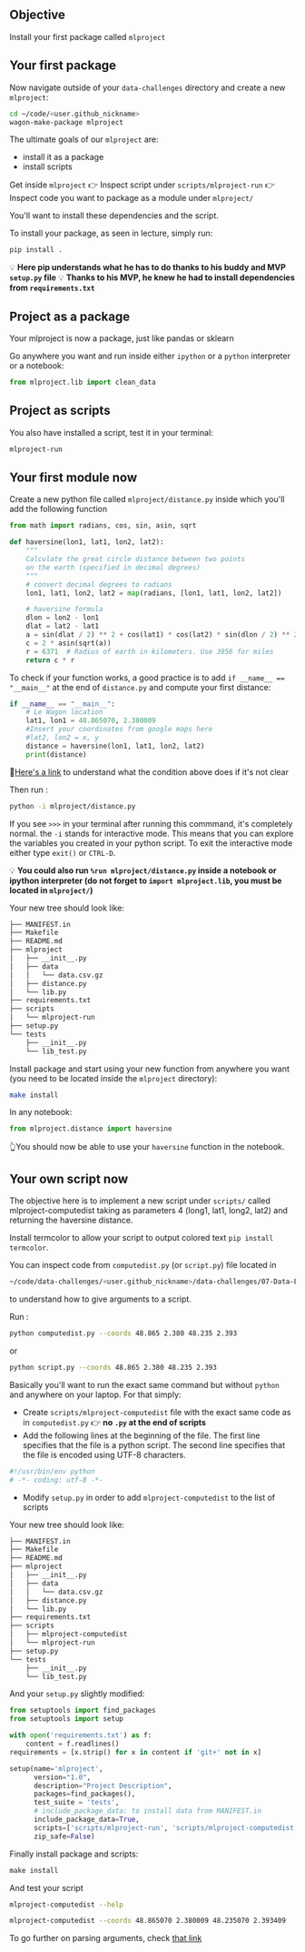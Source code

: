 ## Objective

Install your first package called `mlproject`

## Your first package

Now navigate outside of your `data-challenges` directory and create a new `mlproject`:

```bash
cd ~/code/<user.github_nickname>
wagon-make-package mlproject
```

The ultimate goals of our `mlproject` are:

- install it as a package
- install scripts

Get inside `mlproject`
👉 Inspect script under `scripts/mlproject-run`
👉 Inspect code you want to package as a module under `mlproject/`

You'll want to install these dependencies and the script.

To install your package, as seen in lecture, simply run:

```bash
pip install .
```

💡 **Here pip understands what he has to do thanks to his buddy and MVP `setup.py` file**
💡 **Thanks to his MVP, he knew he had to install dependencies from `requirements.txt`**

## Project as a package

Your mlproject is now a package, just like pandas or sklearn

Go anywhere you want and run inside either `ipython` or a `python` interpreter or a notebook:

```python
from mlproject.lib import clean_data
```

## Project as scripts

You also have installed a script, test it in your terminal:

```bash
mlproject-run
```

## Your first module now

Create a new python file called `mlproject/distance.py` inside which you'll add the following function

```python
from math import radians, cos, sin, asin, sqrt

def haversine(lon1, lat1, lon2, lat2):
    """
    Calculate the great circle distance between two points
    on the earth (specified in decimal degrees)
    """
    # convert decimal degrees to radians
    lon1, lat1, lon2, lat2 = map(radians, [lon1, lat1, lon2, lat2])

    # haversine formula
    dlon = lon2 - lon1
    dlat = lat2 - lat1
    a = sin(dlat / 2) ** 2 + cos(lat1) * cos(lat2) * sin(dlon / 2) ** 2
    c = 2 * asin(sqrt(a))
    r = 6371  # Radius of earth in kilometers. Use 3956 for miles
    return c * r
```

To check if your function works, a good practice is to add `if __name__ == "__main__"` at the end of `distance.py` and compute your first distance:

```python
if __name__ == "__main__":
    # Le Wagon location
    lat1, lon1 = 48.865070, 2.380009
    #Insert your coordinates from google maps here
    #lat2, lon2 = x, y
    distance = haversine(lon1, lat1, lon2, lat2)
    print(distance)
```

🤔[Here's a link](https://www.geeksforgeeks.org/what-does-the-if-__name__-__main__-do/) to understand what the condition above does if it's not clear

Then run :

```bash
python -i mlproject/distance.py
```

If you see `>>>` in your terminal after running this commmand, it's completely normal. the `-i` stands for interactive mode. This means that you can explore the variables you created in your python script. To exit the interactive mode either type `exit()` or `CTRL-D`.

💡 **You could also run `%run mlproject/distance.py` inside a notebook or ipython interpreter (do not forget to `import mlproject.lib`, you must be located in `mlproject/`)**

Your new tree should look like:

```bash
├── MANIFEST.in
├── Makefile
├── README.md
├── mlproject
│   ├── __init__.py
│   ├── data
│   │   └── data.csv.gz
│   ├── distance.py
│   └── lib.py
├── requirements.txt
├── scripts
│   └── mlproject-run
├── setup.py
└── tests
    ├── __init__.py
    └── lib_test.py
```

Install package and start using your new function from anywhere you want (you need to be located inside the `mlproject` directory):

```bash
make install
```

In any notebook:

```python
from mlproject.distance import haversine
```

👆You should now be able to use your `haversine` function in the notebook.

## Your own script now

The objective here is to implement a new script under `scripts/` called mlproject-computedist taking as parameters 4 (long1, lat1, long2, lat2) and returning the haversine distance.

Install termcolor to allow your script to output colored text `pip install termcolor`.

You can inspect code from `computedist.py` (or `script.py`) file located in

```bash
~/code/data-challenges/<user.github_nickname>/data-challenges/07-Data-Engineering/01-Code-as-a-Product/ 02-Package-installation
```

to understand how to give arguments to a script.

Run :

```bash
python computedist.py --coords 48.865 2.380 48.235 2.393
```

or

```bash
python script.py --coords 48.865 2.380 48.235 2.393
```

Basically you'll want to run the exact same command but without `python` and anywhere on your laptop.
For that simply:

- Create `scripts/mlproject-computedist` file with the exact same code as in `computedist.py`
  👉 **no `.py` at the end of scripts**
- Add the following lines at the beginning of the file. The first line specifies that the file is a python script. The second line specifies that the file is encoded using UTF-8 characters.

```python
#!/usr/bin/env python
# -*- coding: utf-8 -*-
```

- Modify `setup.py` in order to add `mlproject-computedist` to the list of scripts

Your new tree should look like:

```bash
├── MANIFEST.in
├── Makefile
├── README.md
├── mlproject
│   ├── __init__.py
│   ├── data
│   │   └── data.csv.gz
│   ├── distance.py
│   └── lib.py
├── requirements.txt
├── scripts
│   ├── mlproject-computedist
│   └── mlproject-run
├── setup.py
└── tests
    ├── __init__.py
    └── lib_test.py
```

And your `setup.py` slightly modified:

```python
from setuptools import find_packages
from setuptools import setup

with open('requirements.txt') as f:
    content = f.readlines()
requirements = [x.strip() for x in content if 'git+' not in x]

setup(name='mlproject',
      version="1.0",
      description="Project Description",
      packages=find_packages(),
      test_suite = 'tests',
      # include_package_data: to install data from MANIFEST.in
      include_package_data=True,
      scripts=['scripts/mlproject-run', 'scripts/mlproject-computedist'],
      zip_safe=False)
```

Finally install package and scripts:

```python
make install
```

And test your script

```bash
mlproject-computedist --help
```

```bash
mlproject-computedist --coords 48.865070 2.380009 48.235070 2.393409
```

To go further on parsing arguments, check [that link](https://www.sicara.ai/blog/2018-12-18-perfect-command-line-interfaces-python)
